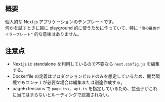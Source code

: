 ## 概要

個人的な Next.js アプリケーションのテンプレートです。  
何かを試すときに雑に playground 的に使うために作っていて、特に `"俺の最強ボイラープレート"` 的な意味はありません。

## 注意点

- Next.js は standalone を利用しているので不要なら `next.config.js` を編集する。
- Dockerfile の定義はプロダクションビルドのみを想定しているため、開発環境でもコンテナが必要な場合は編集または別途作成する。
- pageExtensions で `page.tsx`、`api.ts` を指定しているため、拡張子がこれに当てはまらないとルーティングで認識されない。
